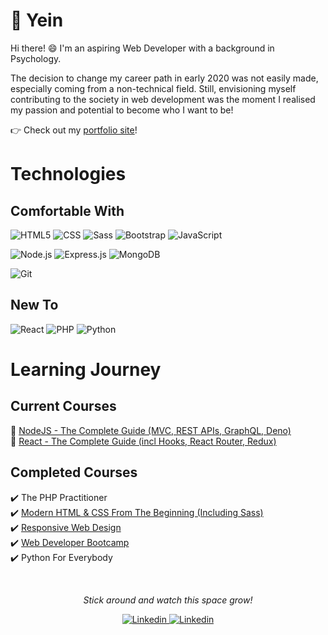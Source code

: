 # 👋 **Yein**
Hi there! 😄 I'm an aspiring Web Developer with a background in Psychology.

The decision to change my career path in early 2020 was not easily made, especially coming from a non-technical field. Still, envisioning myself contributing to the society in web development was the moment I realised my passion and potential to become who I want to be! 

👉 Check out my [portfolio site](https://acyein.netlify.app/)!

# Technologies
## Comfortable With
<p>
  <img alt="HTML5" src="https://img.shields.io/badge/html5-black?logo=html5&logoColor=E34F26&style=for-the-badge">
  <img alt="CSS" src="https://img.shields.io/badge/css3-black?logo=css3&logoColor=1572B6&style=for-the-badge">
  <img alt="Sass" src="https://img.shields.io/badge/sass-black?logo=sass&logoColor=CC6699&style=for-the-badge">
  <img alt="Bootstrap" src="https://img.shields.io/badge/bootstrap-black?logo=bootstrap&logoColor=563D7C&style=for-the-badge">
  <img alt="JavaScript" src="https://img.shields.io/badge/javascript-black?logo=javascript&logoColor=F7DF1E&style=for-the-badge">
</p>  
<p>
  <img alt="Node.js" src="https://img.shields.io/badge/node js-black?logo=node.js&logoColor=339933&style=for-the-badge">
  <img alt="Express.js" src="https://img.shields.io/badge/express js-black?logoColor=339933&style=for-the-badge">
  <img alt="MongoDB" src="https://img.shields.io/badge/mongodb-black?logo=mongodb&logoColor=47A248&style=for-the-badge">
</p>
<p>
  <img alt="Git" src="https://img.shields.io/badge/git-black?logo=git&logoColor=563D7C&style=for-the-badge">
</p>

## New To
<p>
  <img alt="React" src="https://img.shields.io/badge/react-black?logo=react&logoColor=61DAFB&style=for-the-badge">
  <img alt="PHP" src="https://img.shields.io/badge/php-black?logo=php&logoColor=777BB4&style=for-the-badge">
  <img alt="Python" src="https://img.shields.io/badge/python-black?logo=python&logoColor=3776AB&style=for-the-badge">
</p>

# Learning Journey
## Current Courses
🌱 [NodeJS - The Complete Guide (MVC, REST APIs, GraphQL, Deno)](https://github.com/acyein/nodejs-the-complete-guide)  
🌱 [React - The Complete Guide (incl Hooks, React Router, Redux)](https://github.com/acyein/react-the-complete-guide)  

## Completed Courses
✔️ The PHP Practitioner  
✔️ [Modern HTML & CSS From The Beginning (Including Sass)](https://github.com/acyein/modern-html-css)  
✔️ [Responsive Web Design](https://github.com/acyein/responsive-web-design)  
✔️ [Web Developer Bootcamp](https://github.com/acyein/the-web-developer-bootcamp)  
✔️ Python For Everybody  

<br>
<!-- <br> -->

<div align="center">

<!-- ![Yein's github stats](https://github-readme-stats.vercel.app/api?username=acyein&include_all_commits=true&show_icons=true&theme=gotham) -->

<em>Stick around and watch this space grow!</em>

<a href="https://www.linkedin.com/in/angchianyein/">
  <img alt="Linkedin" src="https://img.shields.io/badge/linkedin-black?logo=linkedin&logoColor=0077B5&style=for-the-badge">
</a>
<a href="https://codepen.io/acyein/">
  <img alt="Linkedin" src="https://img.shields.io/badge/codepen-black?logo=codepen&logoColor=white&style=for-the-badge">
</a>

</div>
